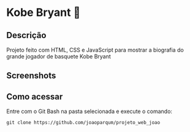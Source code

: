 # Kobe Bryant 🏀

<h2>Descrição</h2>
<p>Projeto feito com HTML, CSS e JavaScript para mostrar a biografia do grande jogador de basquete Kobe Bryant</p>

<h2>Screenshots</h2>

<h2>Como acessar</h2>
<p>Entre com o Git Bash na pasta selecionada e execute o comando:</p>

```
git clone https://github.com/joaoparqum/projeto_web_joao
```
